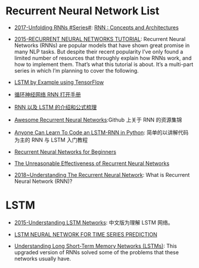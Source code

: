 # Recurrent Neural Network List

- [2017-Unfolding RNNs #Series#](http://suriyadeepan.github.io/2017-01-07-unfolding-rnn/): [RNN : Concepts and Architectures](http://suriyadeepan.github.io/2017-01-07-unfolding-rnn/)

- [2015-RECURRENT NEURAL NETWORKS TUTORIAL](https://parg.co/bsS): Recurrent Neural Networks (RNNs) are popular models that have shown great promise in many NLP tasks. But despite their recent popularity I’ve only found a limited number of resources that throughly explain how RNNs work, and how to implement them. That’s what this tutorial is about. It’s a multi-part series in which I’m planning to cover the following.

- [LSTM by Example using TensorFlow](https://parg.co/bsJ)

- [循环神经网络 RNN 打开手册](https://zhuanlan.zhihu.com/p/22930328)

- [RNN 以及 LSTM 的介绍和公式梳理 ](http://blog.csdn.net/Dark_Scope/article/details/47056361)

- [Awesome Recurrent Neural Networks](https://github.com/kjw0612/awesome-rnn):Github 上关于 RNN 的资源集锦

- [Anyone Can Learn To Code an LSTM-RNN in Python](https://iamtrask.github.io/2015/11/15/anyone-can-code-lstm/): 简单的以讲解代码为主的 RNN 与 LSTM 入门教程

- [Recurrent Neural Networks for Beginners](https://medium.com/@camrongodbout/recurrent-neural-networks-for-beginners-7aca4e933b82#.2fl2af7wa)

- [The Unreasonable Effectiveness of Recurrent Neural Networks](http://karpathy.github.io/2015/05/21/rnn-effectiveness/)

- [2018~Understanding The Recurrent Neural Network](https://medium.com/mindorks/understanding-the-recurrent-neural-network-44d593f112a2?source=userActivityShare-fe48c4221a4c-1524115570): What is Recurrent Neural Network (RNN)?

# LSTM

- [2015-Understanding LSTM Networks](http://colah.github.io/posts/2015-08-Understanding-LSTMs/): 中文版为理解 LSTM 网络。

- [LSTM NEURAL NETWORK FOR TIME SERIES PREDICTION](http://www.jakob-aungiers.com/articles/a/LSTM-Neural-Network-for-Time-Notes-Prediction)

- [Understanding Long Short-Term Memory Networks (LSTMs)](https://parg.co/Uxp): This upgraded version of RNNs solved some of the problems that these networks usually have.
